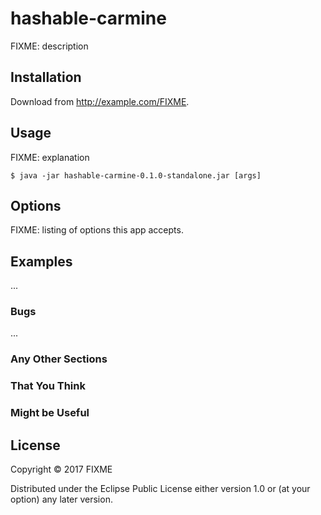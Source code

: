 # hashable-carmine

FIXME: description

## Installation

Download from http://example.com/FIXME.

## Usage

FIXME: explanation

    $ java -jar hashable-carmine-0.1.0-standalone.jar [args]

## Options

FIXME: listing of options this app accepts.

## Examples

...

### Bugs

...

### Any Other Sections
### That You Think
### Might be Useful

## License

Copyright © 2017 FIXME

Distributed under the Eclipse Public License either version 1.0 or (at
your option) any later version.
